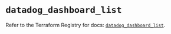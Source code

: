 # `datadog_dashboard_list`

Refer to the Terraform Registry for docs: [`datadog_dashboard_list`](https://registry.terraform.io/providers/datadog/datadog/3.42.0/docs/resources/dashboard_list).
